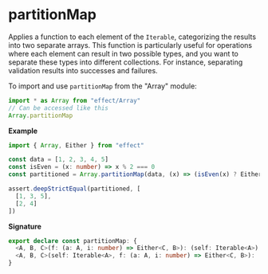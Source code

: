 # partitionMap

Applies a function to each element of the `Iterable`, categorizing the results into two separate arrays.
This function is particularly useful for operations where each element can result in two possible types,
and you want to separate these types into different collections. For instance, separating validation results
into successes and failures.

To import and use `partitionMap` from the "Array" module:

```ts
import * as Array from "effect/Array"
// Can be accessed like this
Array.partitionMap
```

**Example**

```ts
import { Array, Either } from "effect"

const data = [1, 2, 3, 4, 5]
const isEven = (x: number) => x % 2 === 0
const partitioned = Array.partitionMap(data, (x) => (isEven(x) ? Either.right(x) : Either.left(x)))

assert.deepStrictEqual(partitioned, [
  [1, 3, 5],
  [2, 4]
])
```

**Signature**

```ts
export declare const partitionMap: {
  <A, B, C>(f: (a: A, i: number) => Either<C, B>): (self: Iterable<A>) => [left: Array<B>, right: Array<C>]
  <A, B, C>(self: Iterable<A>, f: (a: A, i: number) => Either<C, B>): [left: Array<B>, right: Array<C>]
}
```

